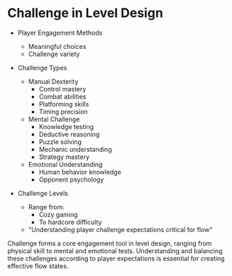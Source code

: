 # Challenge in Level Design

* Player Engagement Methods
   - Meaningful choices
   - Challenge variety

* Challenge Types
   - Manual Dexterity
       * Control mastery
       * Combat abilities
       * Platforming skills
       * Timing precision
   - Mental Challenge
       * Knowledge testing
       * Deductive reasoning
       * Puzzle solving
       * Mechanic understanding
       * Strategy mastery
   - Emotional Understanding
       * Human behavior knowledge
       * Opponent psychology

* Challenge Levels
   - Range from:
       * Cozy gaming
       * To hardcore difficulty
   - "Understanding player challenge expectations critical for flow"

Challenge forms a core engagement tool in level design, ranging from physical skill to mental and emotional tests. Understanding and balancing these challenges according to player expectations is essential for creating effective flow states.